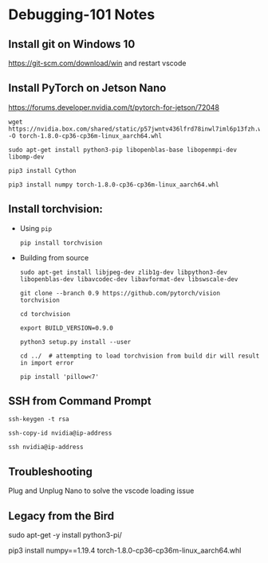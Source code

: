 # Debugging-101 Notes
## Install git on Windows 10
https://git-scm.com/download/win and restart vscode

## Install PyTorch on Jetson Nano
https://forums.developer.nvidia.com/t/pytorch-for-jetson/72048

```{bash}
wget https://nvidia.box.com/shared/static/p57jwntv436lfrd78inwl7iml6p13fzh.whl -O torch-1.8.0-cp36-cp36m-linux_aarch64.whl

sudo apt-get install python3-pip libopenblas-base libopenmpi-dev libomp-dev

pip3 install Cython

pip3 install numpy torch-1.8.0-cp36-cp36m-linux_aarch64.whl
```

## Install torchvision:
- Using `pip`
    ```
    pip install torchvision
    ```
- Building from source
    ```
    sudo apt-get install libjpeg-dev zlib1g-dev libpython3-dev libopenblas-dev libavcodec-dev libavformat-dev libswscale-dev

    git clone --branch 0.9 https://github.com/pytorch/vision torchvision

    cd torchvision

    export BUILD_VERSION=0.9.0

    python3 setup.py install --user

    cd ../  # attempting to load torchvision from build dir will result in import error

    pip install 'pillow<7'
    ```
## SSH from Command Prompt
```
ssh-keygen -t rsa

ssh-copy-id nvidia@ip-address

ssh nvidia@ip-address
```
## Troubleshooting
Plug and Unplug Nano to solve the vscode loading issue

## Legacy from the Bird
sudo apt-get -y install python3-pi/

pip3 install numpy==1.19.4 torch-1.8.0-cp36-cp36m-linux_aarch64.whl



